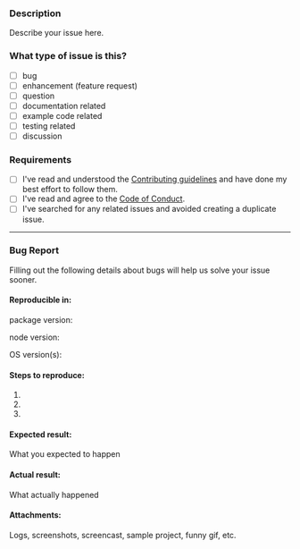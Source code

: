 ### Description

Describe your issue here.

### What type of issue is this? <!-- place an `x` in one of the `[ ]` -->

- [ ] bug
- [ ] enhancement (feature request)
- [ ] question
- [ ] documentation related
- [ ] example code related
- [ ] testing related
- [ ] discussion

### Requirements <!-- place an `x` in one of the `[ ]` -->

- [ ] I've read and understood the [Contributing guidelines](https://github.com/slackapi/slack-health-score/blob/main/.github/contributing.md) and have done my best effort to follow them.
- [ ] I've read and agree to the [Code of Conduct](https://slackhq.github.io/code-of-conduct).
- [ ] I've searched for any related issues and avoided creating a duplicate issue.

---

### Bug Report

Filling out the following details about bugs will help us solve your issue sooner.

#### Reproducible in:

package version:

node version:

OS version(s):

#### Steps to reproduce:

1.
2.
3.

#### Expected result:

What you expected to happen

#### Actual result:

What actually happened

#### Attachments:

Logs, screenshots, screencast, sample project, funny gif, etc.
